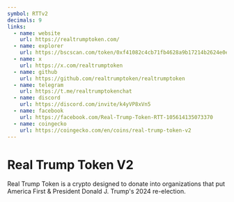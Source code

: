 ```yaml
---
symbol: RTTv2
decimals: 9
links:
  - name: website
    url: https://realtrumptoken.com/
  - name: explorer
    url: https://bscscan.com/token/0xf41082c4cb71fb4628a9b17214b2624e0e2048a9
  - name: x
    url: https://x.com/realtrumptoken
  - name: github
    url: https://github.com/realtrumptoken/realtrumptoken
  - name: telegram
    url: https://t.me/realtrumptokenchat
  - name: discord
    url: https://discord.com/invite/k4yVP8xVn5
  - name: facebook
    url: https://facebook.com/Real-Trump-Token-RTT-105614135073370
  - name: coingecko
    url: https://coingecko.com/en/coins/real-trump-token-v2
---
```


# Real Trump Token V2

Real Trump Token is a crypto designed to donate into organizations that put America First & President Donald J. Trump's 2024 re-election.
